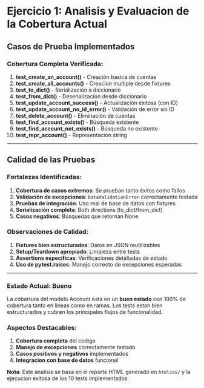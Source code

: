 # Ejercicio 1: Analisis y Evaluacion de la Cobertura Actual

## Casos de Prueba Implementados

### Cobertura Completa Verificada:
1. **test_create_an_account()** - Creación basica de cuentas
2. **test_create_all_accounts()** - Creacion multiple desde fixtures
3. **test_to_dict()** - Serialización a diccionario
4. **test_from_dict()** - Deserialización desde diccionario
5. **test_update_account_success()** - Actualización exitosa (con ID)
6. **test_update_account_no_id_error()** - Validación de error sin ID 
7. **test_delete_account()** - Eliminación de cuentas
8. **test_find_account_exists()** - Búsqueda existente
9. **test_find_account_not_exists()** - Búsqueda no existente
10. **test_repr_account()** - Representación string

---

## Calidad de las Pruebas

### Fortalezas Identificadas:
1. **Cobertura de casos extremos**: Se prueban tanto éxitos como fallos
2. **Validación de excepciones**: `DataValidationError` correctamente testada
3. **Pruebas de integración**: Uso real de base de datos con fixtures
4. **Serialización completa**: Both directions (to_dict/from_dict)
5. **Casos negativos**: Búsquedas que retornan None

### Observaciones de Calidad:
1. **Fixtures bien estructurados**: Datos en JSON reutilizables
2. **Setup/Teardown apropiado**: Limpieza entre tests
3. **Assertions específicas**: Verificaciones detalladas de estado
4. **Uso de pytest.raises**: Manejo correcto de excepciones esperadas

---

### Estado Actual: **Bueno**
La cobertura del modelo Account esta en un **buen estado** con 100% de cobertura tanto en lineas como en ramas. Los tests estan bien estructurados y cubren los principales flujos de funcionalidad.

### Aspectos Destacables:
1. **Cobertura completa** del codigo
2. **Manejo de excepciones** correctamente testado  
3. **Casos positivos y negativos** implementados
4. **Integracion con base de datos** funcional

**Nota**: Este analisis se basa en el reporte HTML generado en `htmlcov/` y la ejecucion exitosa de los 10 tests implementados.